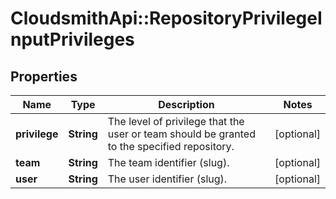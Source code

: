 # CloudsmithApi::RepositoryPrivilegeInputPrivileges

## Properties
Name | Type | Description | Notes
------------ | ------------- | ------------- | -------------
**privilege** | **String** | The level of privilege that the user or team should be granted to the specified repository. | [optional] 
**team** | **String** | The team identifier (slug). | [optional] 
**user** | **String** | The user identifier (slug). | [optional] 


